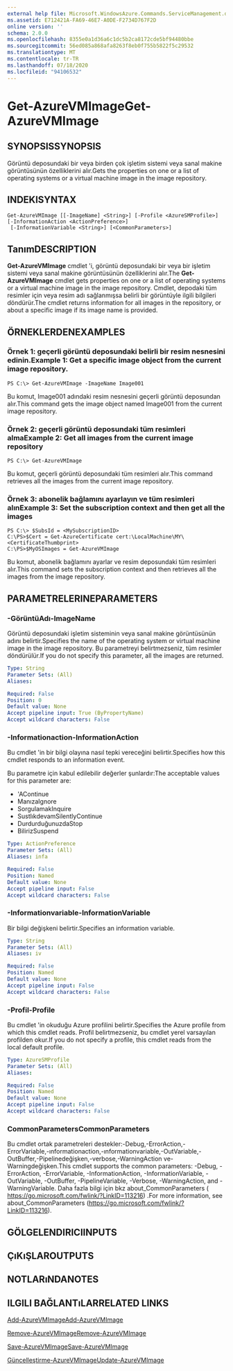 ```yaml
---
external help file: Microsoft.WindowsAzure.Commands.ServiceManagement.dll-Help.xml
ms.assetid: E712421A-FA69-46E7-A0DE-F2734D767F2D
online version: ''
schema: 2.0.0
ms.openlocfilehash: 8355e0a1d36a6c1dc5b2ca8172cde5bf94480bbe
ms.sourcegitcommit: 56ed085a868afa8263f8eb0f755b5822f5c29532
ms.translationtype: MT
ms.contentlocale: tr-TR
ms.lasthandoff: 07/18/2020
ms.locfileid: "94106532"
---
```

# <span data-ttu-id="deb3a-101">Get-AzureVMImage</span><span class="sxs-lookup"><span data-stu-id="deb3a-101">Get-AzureVMImage</span></span>

## <span data-ttu-id="deb3a-102">SYNOPSIS</span><span class="sxs-lookup"><span data-stu-id="deb3a-102">SYNOPSIS</span></span>
<span data-ttu-id="deb3a-103">Görüntü deposundaki bir veya birden çok işletim sistemi veya sanal makine görüntüsünün özelliklerini alır.</span><span class="sxs-lookup"><span data-stu-id="deb3a-103">Gets the properties on one or a list of operating systems or a virtual machine image in the image repository.</span></span>

## <span data-ttu-id="deb3a-104">INDEKI</span><span class="sxs-lookup"><span data-stu-id="deb3a-104">SYNTAX</span></span>

```
Get-AzureVMImage [[-ImageName] <String>] [-Profile <AzureSMProfile>] [-InformationAction <ActionPreference>]
 [-InformationVariable <String>] [<CommonParameters>]
```

## <span data-ttu-id="deb3a-105">Tanım</span><span class="sxs-lookup"><span data-stu-id="deb3a-105">DESCRIPTION</span></span>
<span data-ttu-id="deb3a-106">**Get-AzureVMImage** cmdlet 'i, görüntü deposundaki bir veya bir işletim sistemi veya sanal makine görüntüsünün özelliklerini alır.</span><span class="sxs-lookup"><span data-stu-id="deb3a-106">The **Get-AzureVMImage** cmdlet gets properties on one or a list of operating systems or a virtual machine image in the image repository.</span></span>
<span data-ttu-id="deb3a-107">Cmdlet, depodaki tüm resimler için veya resim adı sağlanmışsa belirli bir görüntüyle ilgili bilgileri döndürür.</span><span class="sxs-lookup"><span data-stu-id="deb3a-107">The cmdlet returns information for all images in the repository, or about a specific image if its image name is provided.</span></span>

## <span data-ttu-id="deb3a-108">ÖRNEKLERDEN</span><span class="sxs-lookup"><span data-stu-id="deb3a-108">EXAMPLES</span></span>

### <span data-ttu-id="deb3a-109">Örnek 1: geçerli görüntü deposundaki belirli bir resim nesnesini edinin.</span><span class="sxs-lookup"><span data-stu-id="deb3a-109">Example 1: Get a specific image object from the current image repository.</span></span>
```
PS C:\> Get-AzureVMImage -ImageName Image001
```

<span data-ttu-id="deb3a-110">Bu komut, Image001 adındaki resim nesnesini geçerli görüntü deposundan alır.</span><span class="sxs-lookup"><span data-stu-id="deb3a-110">This command gets the image object named Image001 from the current image repository.</span></span>

### <span data-ttu-id="deb3a-111">Örnek 2: geçerli görüntü deposundaki tüm resimleri alma</span><span class="sxs-lookup"><span data-stu-id="deb3a-111">Example 2: Get all images from the current image repository</span></span>
```
PS C:\> Get-AzureVMImage
```

<span data-ttu-id="deb3a-112">Bu komut, geçerli görüntü deposundaki tüm resimleri alır.</span><span class="sxs-lookup"><span data-stu-id="deb3a-112">This command retrieves all the images from the current image repository.</span></span>

### <span data-ttu-id="deb3a-113">Örnek 3: abonelik bağlamını ayarlayın ve tüm resimleri alın</span><span class="sxs-lookup"><span data-stu-id="deb3a-113">Example 3: Set the subscription context and then get all the images</span></span>
```
PS C:\> $SubsId = <MySubscriptionID>
C:\PS>$Cert = Get-AzureCertificate cert:\LocalMachine\MY\<CertificateThumbprint>
C:\PS>$MyOSImages = Get-AzureVMImage
```

<span data-ttu-id="deb3a-114">Bu komut, abonelik bağlamını ayarlar ve resim deposundaki tüm resimleri alır.</span><span class="sxs-lookup"><span data-stu-id="deb3a-114">This command sets the subscription context and then retrieves all the images from the image repository.</span></span>

## <span data-ttu-id="deb3a-115">PARAMETRELERINE</span><span class="sxs-lookup"><span data-stu-id="deb3a-115">PARAMETERS</span></span>

### <span data-ttu-id="deb3a-116">-GörüntüAdı</span><span class="sxs-lookup"><span data-stu-id="deb3a-116">-ImageName</span></span>
<span data-ttu-id="deb3a-117">Görüntü deposundaki işletim sisteminin veya sanal makine görüntüsünün adını belirtir.</span><span class="sxs-lookup"><span data-stu-id="deb3a-117">Specifies the name of the operating system or virtual machine image in the image repository.</span></span>
<span data-ttu-id="deb3a-118">Bu parametreyi belirtmezseniz, tüm resimler döndürülür.</span><span class="sxs-lookup"><span data-stu-id="deb3a-118">If you do not specify this parameter, all the images are returned.</span></span>

```yaml
Type: String
Parameter Sets: (All)
Aliases: 

Required: False
Position: 0
Default value: None
Accept pipeline input: True (ByPropertyName)
Accept wildcard characters: False
```

### <span data-ttu-id="deb3a-119">-Informationaction</span><span class="sxs-lookup"><span data-stu-id="deb3a-119">-InformationAction</span></span>
<span data-ttu-id="deb3a-120">Bu cmdlet 'in bir bilgi olayına nasıl tepki vereceğini belirtir.</span><span class="sxs-lookup"><span data-stu-id="deb3a-120">Specifies how this cmdlet responds to an information event.</span></span>

<span data-ttu-id="deb3a-121">Bu parametre için kabul edilebilir değerler şunlardır:</span><span class="sxs-lookup"><span data-stu-id="deb3a-121">The acceptable values for this parameter are:</span></span>

- <span data-ttu-id="deb3a-122">'A</span><span class="sxs-lookup"><span data-stu-id="deb3a-122">Continue</span></span>
- <span data-ttu-id="deb3a-123">Manıza</span><span class="sxs-lookup"><span data-stu-id="deb3a-123">Ignore</span></span>
- <span data-ttu-id="deb3a-124">Sorgulamak</span><span class="sxs-lookup"><span data-stu-id="deb3a-124">Inquire</span></span>
- <span data-ttu-id="deb3a-125">Sustlıkdevam</span><span class="sxs-lookup"><span data-stu-id="deb3a-125">SilentlyContinue</span></span>
- <span data-ttu-id="deb3a-126">Durdurduğunuzda</span><span class="sxs-lookup"><span data-stu-id="deb3a-126">Stop</span></span>
- <span data-ttu-id="deb3a-127">Biliriz</span><span class="sxs-lookup"><span data-stu-id="deb3a-127">Suspend</span></span>

```yaml
Type: ActionPreference
Parameter Sets: (All)
Aliases: infa

Required: False
Position: Named
Default value: None
Accept pipeline input: False
Accept wildcard characters: False
```

### <span data-ttu-id="deb3a-128">-Informationvariable</span><span class="sxs-lookup"><span data-stu-id="deb3a-128">-InformationVariable</span></span>
<span data-ttu-id="deb3a-129">Bir bilgi değişkeni belirtir.</span><span class="sxs-lookup"><span data-stu-id="deb3a-129">Specifies an information variable.</span></span>

```yaml
Type: String
Parameter Sets: (All)
Aliases: iv

Required: False
Position: Named
Default value: None
Accept pipeline input: False
Accept wildcard characters: False
```

### <span data-ttu-id="deb3a-130">-Profil</span><span class="sxs-lookup"><span data-stu-id="deb3a-130">-Profile</span></span>
<span data-ttu-id="deb3a-131">Bu cmdlet 'in okuduğu Azure profilini belirtir.</span><span class="sxs-lookup"><span data-stu-id="deb3a-131">Specifies the Azure profile from which this cmdlet reads.</span></span>
<span data-ttu-id="deb3a-132">Profil belirtmezseniz, bu cmdlet yerel varsayılan profilden okur.</span><span class="sxs-lookup"><span data-stu-id="deb3a-132">If you do not specify a profile, this cmdlet reads from the local default profile.</span></span>

```yaml
Type: AzureSMProfile
Parameter Sets: (All)
Aliases: 

Required: False
Position: Named
Default value: None
Accept pipeline input: False
Accept wildcard characters: False
```

### <span data-ttu-id="deb3a-133">CommonParameters</span><span class="sxs-lookup"><span data-stu-id="deb3a-133">CommonParameters</span></span>
<span data-ttu-id="deb3a-134">Bu cmdlet ortak parametreleri destekler:-Debug,-ErrorAction,-ErrorVariable,-ınformationaction,-ınformationvariable,-OutVariable,-OutBuffer,-Pipelinedeğişken,-verbose,-WarningAction ve-Warningdeğişken.</span><span class="sxs-lookup"><span data-stu-id="deb3a-134">This cmdlet supports the common parameters: -Debug, -ErrorAction, -ErrorVariable, -InformationAction, -InformationVariable, -OutVariable, -OutBuffer, -PipelineVariable, -Verbose, -WarningAction, and -WarningVariable.</span></span> <span data-ttu-id="deb3a-135">Daha fazla bilgi için bkz about_CommonParameters ( https://go.microsoft.com/fwlink/?LinkID=113216) .</span><span class="sxs-lookup"><span data-stu-id="deb3a-135">For more information, see about_CommonParameters (https://go.microsoft.com/fwlink/?LinkID=113216).</span></span>

## <span data-ttu-id="deb3a-136">GÖLGELENDIRICI</span><span class="sxs-lookup"><span data-stu-id="deb3a-136">INPUTS</span></span>

## <span data-ttu-id="deb3a-137">ÇıKıŞLAR</span><span class="sxs-lookup"><span data-stu-id="deb3a-137">OUTPUTS</span></span>

## <span data-ttu-id="deb3a-138">NOTLARıNDA</span><span class="sxs-lookup"><span data-stu-id="deb3a-138">NOTES</span></span>

## <span data-ttu-id="deb3a-139">ILGILI BAĞLANTıLAR</span><span class="sxs-lookup"><span data-stu-id="deb3a-139">RELATED LINKS</span></span>

[<span data-ttu-id="deb3a-140">Add-AzureVMImage</span><span class="sxs-lookup"><span data-stu-id="deb3a-140">Add-AzureVMImage</span></span>](./Add-AzureVMImage.md)

[<span data-ttu-id="deb3a-141">Remove-AzureVMImage</span><span class="sxs-lookup"><span data-stu-id="deb3a-141">Remove-AzureVMImage</span></span>](./Remove-AzureVMImage.md)

[<span data-ttu-id="deb3a-142">Save-AzureVMImage</span><span class="sxs-lookup"><span data-stu-id="deb3a-142">Save-AzureVMImage</span></span>](./Save-AzureVMImage.md)

[<span data-ttu-id="deb3a-143">Güncelleştirme-AzureVMImage</span><span class="sxs-lookup"><span data-stu-id="deb3a-143">Update-AzureVMImage</span></span>](./Update-AzureVMImage.md)


